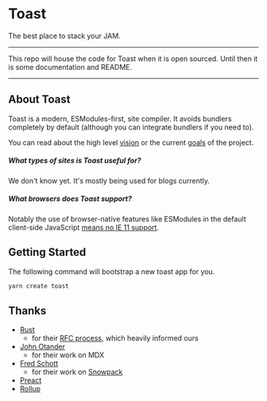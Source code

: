 # Toast

The best place to stack your JAM.

---

This repo will house the code for Toast when it is open sourced. Until then it
is some documentation and README.

---

## About Toast

Toast is a modern, ESModules-first, site compiler. It avoids bundlers completely
by default (although you can integrate bundlers if you need to).

You can read about the high level [vision](./VISION.md) or the current
[goals](./GOALS.md) of the project.

##### What types of sites is Toast useful for?

We don't know yet. It's mostly being used for blogs currently.

##### What browsers does Toast support?

Notably the use of browser-native features like ESModules in the default
client-side JavaScript
[means no IE 11 support](https://caniuse.com/#feat=es6-module).

## Getting Started

The following command will bootstrap a new toast app for you.

```sh
yarn create toast
```

## Thanks

- [Rust](https://www.rust-lang.org/)
  - for their [RFC process](https://github.com/rust-lang/rfcs), which heavily
    informed ours
- [John Otander](https://twitter.com/4lpine)
  - for their work on MDX
- [Fred Schott](https://twitter.com/FredKSchott)
  - for their work on [Snowpack](https://www.snowpack.dev/)
- [Preact](https://preactjs.com/)
- [Rollup](https://github.com/rollup)
